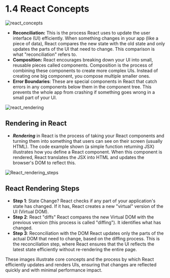 # 1.4 React Concepts

![react_concepts](react_concepts.png)
- **Reconciliation:** This is the process React uses to update the user interface (UI) efficiently. When something changes in your app (like a piece of data), React compares the new state with the old state and only updates the parts of the UI that need to change. This comparison is what "reconciliation" refers to.
- **Composition:** React encourages breaking down your UI into small, reusable pieces called components. Composition is the process of combining these components to create more complex UIs. Instead of creating one big component, you compose multiple smaller ones.
- **Error Boundaries**: These are special components in React that catch errors in any components below them in the component tree. This prevents the whole app from crashing if something goes wrong in a small part of your UI.

![react_rendering](react_rendering.png)
## Rendering in React
- _**Rendering**_ in React is the process of taking your React components and turning them into something that users can see on their screen (usually HTML). The code example shown (a simple function returning JSX) illustrates how you define a React component. When this component is rendered, React translates the JSX into HTML and updates the browser's DOM to reflect this.

![React_rendering_steps](React_rendering_steps.png)

## React Rendering Steps
- **Step 1**: State Change?
React checks if any part of your application's state has changed. If it has, React creates a new "virtual" version of the UI (Virtual DOM).
- **Step 2**: React "diffs"
React compares the new Virtual DOM with the previous version (this process is called "diffing"). It identifies what has changed.
- **Step 3**: Reconciliation with the DOM
React updates only the parts of the actual DOM that need to change, based on the diffing process. This is the reconciliation step, where React ensures that the UI reflects the latest state efficiently without re-rendering the entire page.

These images illustrate core concepts and the process by which React efficiently updates and renders UIs, ensuring that changes are reflected quickly and with minimal performance impact.